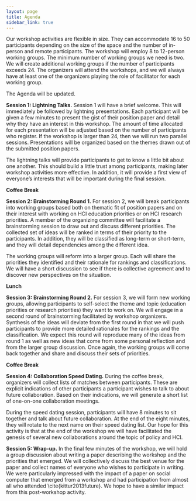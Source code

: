 ```yaml
---
layout: page
title: Agenda
sidebar_link: true
---
```


Our workshop activities are flexible in size. They can accommodate 16 to 50 participants depending on the size of the space and the number of in-person and remote participants. The workshop will employ 8 to 12-person working groups. The minimum number of working groups we need is two. We will create additional working groups if the number of participants exceeds 24. The organizers will attend the workshops, and we will always have at least one of the organizers playing the role of facilitator for each working group. 

<p class="message">
  The Agenda will be updated. 
</p>

**Session 1: Lightning Talks.**
Session 1 will have a brief welcome. This will immediately be followed by lightning presentations. Each participant will be given a few minutes to present the gist of their position paper and detail why they have an interest in this workshop. The amount of time allocated for each presentation will be adjusted based on the number of participants who register. If the workshop is larger than 24, then we will run two parallel sessions. Presentations will be organized based on the themes drawn out of the submitted position papers.

The lightning talks will provide participants to get to know a little bit about one another. This should build a little trust among participants, making later workshop activities more effective. In addition, it will provide a first view of everyone’s interests that will be important during the final session.

**Coffee Break**

**Session 2: Brainstorming Round 1.**
For session 2, we will break participants into working groups based both on thematic fit of position papers and on their interest with working on HCI education priorities or on HCI research priorities. A member of the organizing committee will facilitate a brainstorming session to draw out and discuss different priorities. The collected set of ideas will be ranked in terms of their priority to the participants. In addition, they will be classified as long-term or short-term, and they will detail dependencies among the different idea.

The working groups will reform into a larger group. Each will share the priorities they identified and their rationale for rankings and classifications. We will have a short discussion to see if there is collective agreement and to discover new perspectives on the situation.

**Lunch**

**Session 3: Brainstorming Round 2.**
For session 3, we will form new working groups, allowing participants to self-select the theme and topic (education priorities or research priorities) they want to work on. We will engage in a second round of brainstorming facilitated by workshop organizers. Synthesis of the ideas will deviate from the first round in that we will push participants to provide more detailed rationales for the rankings and the classification. We expect this round will reproduce many of the ideas from round 1 as well as new ideas that come from some personal reflection and from the larger group discussion. Once again, the working groups will come back together and share and discuss their sets of priorities.


**Coffee Break**

**Session 4: Collaboration Speed Dating.**
During the coffee break, organizers will collect lists of matches between participants. These are explicit indications of other participants a participant wishes to talk to about future collaboration. Based on their indications, we will generate a short list of one-on-one collaboration meetings. 

During the speed dating session, participants will have 8 minutes to sit together and talk about future collaboration. At the end of the eight minutes, they will rotate to the next name on their speed dating list. Our hope for this activity is that at the end of the workshop we will have facilitated the genesis of several new collaborations around the topic of policy and HCI.

**Session 5: Wrap-up.**
In the final few minutes of the workshop, we will hold a group discussion about writing a paper describing the workshop and the priorities that emerged. We will collectively discuss the best venue for the paper and collect names of everyone who wishes to participate in writing. We were particularly impressed with the impact of a paper on social computer that emerged from a workshop and had participation from almost all who attended \cite{kittur2013future}. We hope to have a similar impact from this post-workshop activity.
